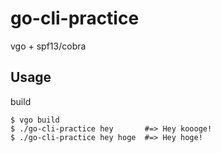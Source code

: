 # go-cli-practice
vgo + spf13/cobra

## Usage
build
```
$ vgo build
$ ./go-cli-practice hey       #=> Hey koooge!
$ ./go-cli-practice hey hoge  #=> Hey hoge!
```
